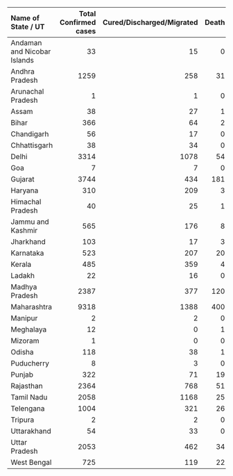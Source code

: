 | Name of State / UT          |   Total Confirmed cases |   Cured/Discharged/Migrated |   Death |
|:----------------------------|------------------------:|----------------------------:|--------:|
| Andaman and Nicobar Islands |                      33 |                          15 |       0 |
| Andhra Pradesh              |                    1259 |                         258 |      31 |
| Arunachal Pradesh           |                       1 |                           1 |       0 |
| Assam                       |                      38 |                          27 |       1 |
| Bihar                       |                     366 |                          64 |       2 |
| Chandigarh                  |                      56 |                          17 |       0 |
| Chhattisgarh                |                      38 |                          34 |       0 |
| Delhi                       |                    3314 |                        1078 |      54 |
| Goa                         |                       7 |                           7 |       0 |
| Gujarat                     |                    3744 |                         434 |     181 |
| Haryana                     |                     310 |                         209 |       3 |
| Himachal Pradesh            |                      40 |                          25 |       1 |
| Jammu and Kashmir           |                     565 |                         176 |       8 |
| Jharkhand                   |                     103 |                          17 |       3 |
| Karnataka                   |                     523 |                         207 |      20 |
| Kerala                      |                     485 |                         359 |       4 |
| Ladakh                      |                      22 |                          16 |       0 |
| Madhya Pradesh              |                    2387 |                         377 |     120 |
| Maharashtra                 |                    9318 |                        1388 |     400 |
| Manipur                     |                       2 |                           2 |       0 |
| Meghalaya                   |                      12 |                           0 |       1 |
| Mizoram                     |                       1 |                           0 |       0 |
| Odisha                      |                     118 |                          38 |       1 |
| Puducherry                  |                       8 |                           3 |       0 |
| Punjab                      |                     322 |                          71 |      19 |
| Rajasthan                   |                    2364 |                         768 |      51 |
| Tamil Nadu                  |                    2058 |                        1168 |      25 |
| Telengana                   |                    1004 |                         321 |      26 |
| Tripura                     |                       2 |                           2 |       0 |
| Uttarakhand                 |                      54 |                          33 |       0 |
| Uttar Pradesh               |                    2053 |                         462 |      34 |
| West Bengal                 |                     725 |                         119 |      22 |